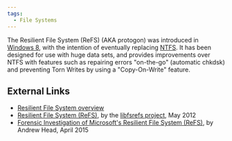 ```yaml
---
tags:
  - File Systems
---
```

The Resilient File System (ReFS) (AKA protogon) was introduced in
[Windows 8](windows.md), with the intention of eventually
replacing [NTFS](ntfs.md). It has been designed for use with
huge data sets, and provides improvements over NTFS with features such
as repairing errors "on-the-go" (automatic chkdsk) and preventing Torn
Writes by using a "Copy-On-Write" feature.

## External Links

* [Resilient File System overview](https://learn.microsoft.com/en-us/previous-versions/windows/it-pro/windows-server-2012-R2-and-2012/hh831724(v=ws.11)?redirectedfrom=MSDN)
* [Resilient File System (ReFS)](https://github.com/libyal/libfsrefs/blob/main/documentation/Resilient%20File%20System%20(ReFS).pdf),
  by the [libfsrefs project](https://github.com/libyal/libfsrefs), May 2012
* [Forensic Investigation of Microsoft's Resilient File System (ReFS)](http://resilientfilesystem.co.uk),
  by Andrew Head, April 2015
